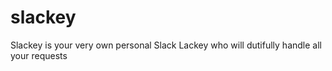 # slackey
Slackey is your very own personal Slack Lackey who will dutifully handle all your requests
